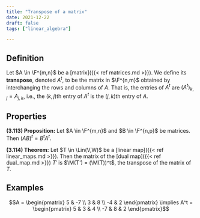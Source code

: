 ```yaml
---
title: "Transpose of a matrix"
date: 2021-12-22
draft: false
tags: ["linear_algebra"]

---
```



## Definition
Let $A \in \F^{m,n}$ be a [matrix]({{< ref matrices.md >}}). We define its **transpose**, denoted $A^t$, to be the matrix in $\F^{n,m}$ obtained by interchanging the rows and columns of $A$. That is, the entries of $A^t$ are $(A^t)_{k,j} = A_{j,k}$, i.e., the $(k,j)$th entry of $A^t$ is the $(j,k)$th entry of $A$. 

## Properties
**(3.113) Proposition:** Let $A \in \F^{m,n}$ and $B \in \F^{n,p}$ be matrices. Then $(AB)^t = B^t A^t$. 

**(3.114) Theorem:** Let $T \in \Lin(V,W)$ be a [linear map]({{< ref linear_maps.md >}}). Then the matrix of the [dual map]({{< ref dual_map.md >}}) $T'$ is $\M(T') = (\M(T))^t$, the transpose of the matrix of $T$. 

## Examples
$$A = \begin{pmatrix} 5 & -7 \\ 3 & 8 \\ -4 & 2 \end{pmatrix} \implies A^t = \begin{pmatrix} 5 & 3 & 4 \\ -7 & 8 & 2 \end{pmatrix}$$
